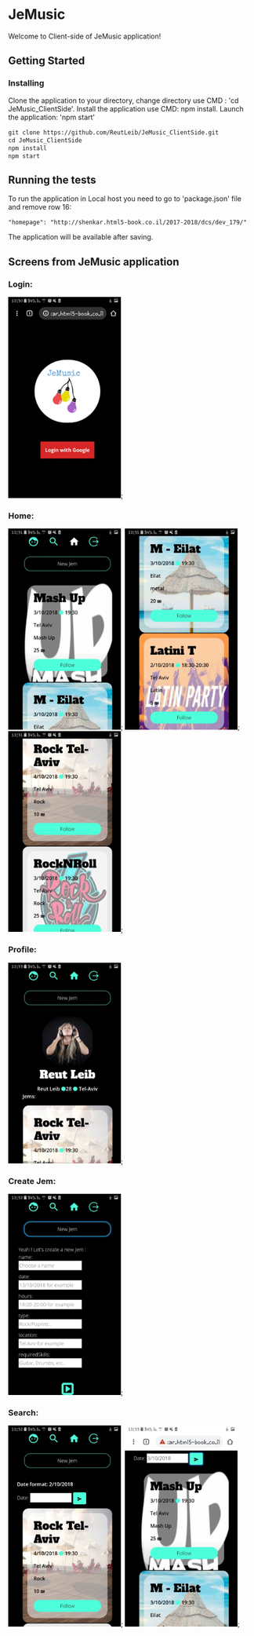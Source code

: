 # JeMusic

Welcome to Client-side of JeMusic application!

## Getting Started
### Installing

Clone the application to your directory, 
change directory use CMD : 'cd JeMusic_ClientSide'.
Install the application use CMD: npm install.
Launch the application: 'npm start'

```
git clone https://github.com/ReutLeib/JeMusic_ClientSide.git
cd JeMusic_ClientSide
npm install
npm start
```

## Running the tests

To run the application in Local host you need to go to 'package.json' file 
and remove row 16:
```
"homepage": "http://shenkar.html5-book.co.il/2017-2018/dcs/dev_179/"
```
The application will be available after saving. 

## Screens from JeMusic application
### Login:
<img src="ReadMe/1.jpeg" alt="Login page" width="230"/>;
### Home:
<img src="ReadMe/homePage2.jpeg" alt="Login page" width="230"/>;
<img src="ReadMe/homePage3.jpeg" alt="Login page" width="230"/>;
<img src="ReadMe/homePage4.jpeg" alt="Login page" width="230"/>;
### Profile:
<img src="ReadMe/profile8.jpeg" alt="Login page" width="230"/>;
### Create Jem:
<img src="ReadMe/createJem5.jpeg" alt="Login page" width="230"/>;
### Search:
<img src="ReadMe/searchJem6.jpeg" alt="Login page" width="230"/>;
<img src="ReadMe/result7.jpeg" alt="Login page" width="230"/>;
